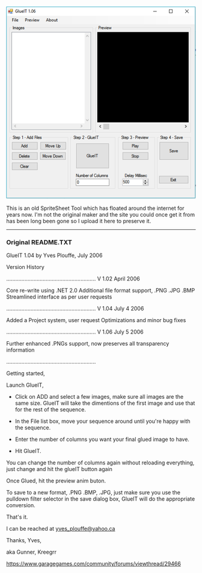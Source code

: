 ![alt text](/img/screenshot.png "Screenshot")


This is an old SpriteSheet Tool which has floated around the internet for years now. 
I'm not the original maker and the site you could once get it from has been long been gone so I upload it here to preserve it.

-----------
### Original README.TXT

GlueIT 1.04 by Yves Plouffe, July 2006


Version History

...........................................................
V 1.02 April 2006

  Core re-write using .NET 2.0
  Additional file format support, .PNG .JPG .BMP
  Streamlined interface as per user requests

...........................................................
V 1.04 July 4 2006

  Added a Project system, user request
  Optimizations and minor bug fixes

...........................................................
V 1.06 July 5 2006

  Further enhanced .PNGs support, now preserves all transparency information
  
...........................................................

Getting started,

Launch GlueIT,
  - Click on ADD and select a few images, make sure all images are the same size.
    GlueIT will take the dimentions of the first image and use that for the rest of the     sequence.

  - In the File list box, move your sequence around until you're happy with the sequence.
  - Enter the number of columns you want your final glued image to have.
  - Hit GlueIT.

You can change the number of columns again without reloading everything, just change and hit the glueIT button again

Once Glued, hit the preview anim buton.

To save to a new format, .PNG .BMP, .JPG, just make sure you use the pulldown filter selector in the save dialog box, GlueIT will do the appropriate conversion.

That's it.

I can be reached at yves_plouffe@yahoo.ca

Thanks, Yves,

aka Gunner, Kreegrr

https://www.garagegames.com/community/forums/viewthread/29466